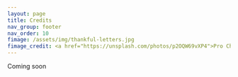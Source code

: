 ```yaml
---
layout: page
title: Credits
nav_group: footer
nav_order: 10
fimage: /assets/img/thankful-letters.jpg
fimage_credit: <a href="https://unsplash.com/photos/p2OQW69vXP4">Pro Church Media, license free</a>
---
```


Coming soon